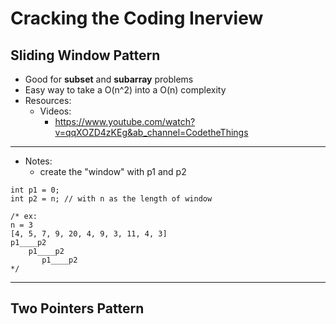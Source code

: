 # Cracking the Coding Inerview 

## Sliding Window Pattern

* Good for **subset** and **subarray** problems
* Easy way to take a O(n^2) into a O(n) complexity 
* Resources:
  * Videos:
      * <https://www.youtube.com/watch?v=qqXOZD4zKEg&ab_channel=CodetheThings>
---
* Notes:
  * create the "window" with p1 and p2
```
int p1 = 0;
int p2 = n; // with n as the length of window

/* ex:
n = 3
[4, 5, 7, 9, 20, 4, 9, 3, 11, 4, 3]
p1____p2
    p1____p2
       p1____p2
*/
```

---
## Two Pointers Pattern

